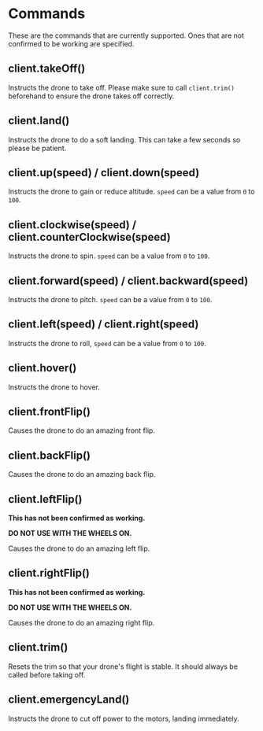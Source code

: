 # Commands
These are the commands that are currently supported. Ones that are not confirmed to be working are specified.
## client.takeOff()
Instructs the drone to take off. Please make sure to call `client.trim()` beforehand to ensure the drone takes off correctly.
## client.land()
Instructs the drone to do a soft landing. This can take a few seconds so please be patient.
## client.up(speed) / client.down(speed)
Instructs the drone to gain or reduce altitude. `speed` can be a value from `0` to `100`.
## client.clockwise(speed) / client.counterClockwise(speed) 
Instructs the drone to spin. `speed` can be a value from `0` to `100`.
## client.forward(speed) / client.backward(speed)
Instructs the drone to pitch. `speed` can be a value from `0` to `100`.
## client.left(speed) / client.right(speed)
Instructs the drone to roll, `speed` can be a value from `0` to `100`.
## client.hover()
Instructs the drone to hover.
## client.frontFlip()
Causes the drone to do an amazing front flip.
## client.backFlip()
Causes the drone to do an amazing back flip.
## client.leftFlip() 
**This has not been confirmed as working.**

**DO NOT USE WITH THE WHEELS ON.**

Causes the drone to do an amazing left flip. 
## client.rightFlip()
**This has not been confirmed as working.**

**DO NOT USE WITH THE WHEELS ON.**

Causes the drone to do an amazing right flip. 
## client.trim()
Resets the trim so that your drone's flight is stable. It should always be
called before taking off.
## client.emergencyLand()
Instructs the drone to cut off power to the motors, landing immediately.   
